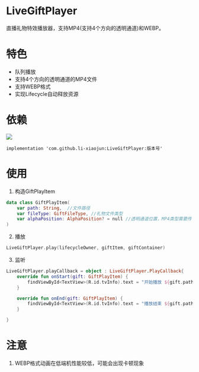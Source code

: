 # LiveGiftPlayer
直播礼物特效播放器，支持MP4(支持4个方向的透明通道)和WEBP。

# 特色
- 队列播放
- 支持4个方向的透明通道的MP4文件
- 支持WEBP格式
- 实现Lifecycle自动释放资源

# 依赖

[![](https://jitpack.io/v/li-xiaojun/LiveGiftPlayer.svg)](https://jitpack.io/#li-xiaojun/LiveGiftPlayer)
```
implementation 'com.github.li-xiaojun:LiveGiftPlayer:版本号'
```

# 使用
1. 构造GiftPlayItem
```kotlin
data class GiftPlayItem(
    var path: String,  //文件路径
    var fileType: GiftFileType, //礼物文件类型
    var alphaPosition: AlphaPosition? = null //透明通道位置，MP4类型需要传
)
```

2. 播放
```kotlin
LiveGiftPlayer.play(lifecycleOwner, giftItem, giftContainer)
```

3. 监听
```kotlin
LiveGiftPlayer.playCallback = object : LiveGiftPlayer.PlayCallback{
    override fun onStart(gift: GiftPlayItem) {
        findViewById<TextView>(R.id.tvInfo).text = "开始播放 ${gift.path} 透明通道：${gift.alphaPosition}"
    }

    override fun onEnd(gift: GiftPlayItem) {
        findViewById<TextView>(R.id.tvInfo).text = "播放结束 ${gift.path} 透明通道：${gift.alphaPosition}"
    }

}
```

# 注意
1. WEBP格式动画在低端机性能较低，可能会出现卡顿现象